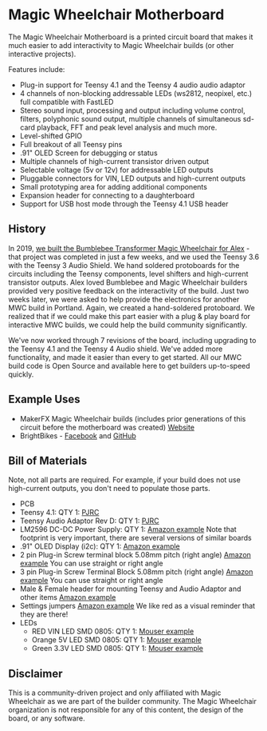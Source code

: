 # Magic Wheelchair Motherboard

The Magic Wheelchair Motherboard is a printed circuit board that makes it much easier to add interactivity to Magic Wheelchair builds (or other interactive projects). 

Features include:
* Plug-in support for Teensy 4.1 and the Teensy 4 audio audio adaptor
* 4 channels of non-blocking addressable LEDs (ws2812, neopixel, etc.) full compatible with FastLED
* Stereo sound input, processing and output including volume control, filters, polyphonic sound output, multiple channels of simultaneous sd-card playback, FFT and peak level analysis and much more.
* Level-shifted GPIO
* Full breakout of all Teensy pins
* .91" OLED Screen for debugging or status
* Multiple channels of high-current transistor driven output
* Selectable voltage (5v or 12v) for addressable LED outputs
* Pluggable connectors for VIN, LED outputs and high-current outputs
* Small prototyping area for adding additional components
* Expansion header for connecting to a daughterboard
* Support for USB host mode through the Teensy 4.1 USB header

## History
In 2019, [we built the Bumblebee Transformer Magic Wheelchair for Alex](https://makezine.com/2019/02/08/watch-these-makers-transform-a-wheelchair-into-an-interactive-bumblebee-costume/) - that project was completed in just a few weeks, and we used the Teensy 3.6 with the Teensy 3 Audio Shield. We hand soldered protoboards for the circuits including the Teensy components, level shifters and high-current transistor outputs. Alex loved Bumblebee and Magic Wheelchair builders provided very positive feedback on the interactivity of the build. Just two weeks later, we were asked to help provide the electronics for another MWC build in Portland. Again, we created a hand-soldered protoboard. We realized that if we could make this part easier with a plug & play board for interactive MWC builds, we could help the build community significantly.

We've now worked through 7 revisions of the board, including upgrading to the Teensy 4.1 and the Teensy 4 Audio shield. We've added more functionality, and made it easier than every to get started. All our MWC build code is Open Source and available here to get builders up-to-speed quickly.

## Example Uses
* MakerFX Magic Wheelchair builds (includes prior generations of this circuit before the motherboard was created) [Website](http://www.makerfx.org/magic-wheelchair])
* BrightBikes - [Facebook](www.facebook.com/brightbikesorl) and [GitHub](https://github.com/makerfx/brightbikes)

## Bill of Materials
Note, not all parts are required. For example, if your build does not use high-current outputs, you don't need to populate those parts.

* PCB 
* Teensy 4.1: QTY 1: [PJRC](https://www.pjrc.com/store/teensy41.html)
* Teensy Audio Adaptor Rev D: QTY 1: [PJRC](https://www.pjrc.com/store/teensy3_audio.html)
* LM2596 DC-DC Power Supply: QTY 1: [Amazon example](https://www.amazon.com/gp/product/B07VVXF7YX/) Note that footprint is very important, there are several versions of similar boards
* .91" OLED Display (i2c): QTY 1: [Amazon example](https://www.amazon.com/MELIFE-Display-SSD1306-3-3V-5V-Arduino/dp/B08F1ZBGLN/)
* 2 pin Plug-in Screw terminal block 5.08mm pitch (right angle) [Amazon example](https://www.amazon.com/gp/product/B07317PFSH/) You can use straight or right angle
* 3 pin Plug-in Screw Terminal Block 5.08mm pitch (right angle) [Amazon example](https://www.amazon.com/gp/product/B07TC4WHZJ/) You can use straight or right angle
* Male & Female header for mounting Teensy and Audio Adaptor and other items [Amazon example](https://www.amazon.com/gp/product/B06Y4S6G29/)
* Settings jumpers [Amazon example](https://www.amazon.com/gp/product/B07Q3CDPXF) We like red as a visual reminder that they are there!
* LEDs
  * RED VIN LED SMD 0805: QTY 1: [Mouser example](https://www.mouser.com/ProductDetail/645-599-0110-007F/)
  * Orange 5V LED SMD 0805: QTY 1: [Mouser example](https://www.mouser.com/ProductDetail/645-599-0130-007F/)
  * Green 3.3V LED SMD 0805: QTY 1: [Mouser example](https://www.mouser.com/ProductDetail/645-599-0181-007F/)


## Disclaimer
This is a community-driven project and only affiliated with Magic Wheelchair as we are part of the builder community. The Magic Wheelchair organization is not responsible for any of this content, the design of the board, or any software. 
 
